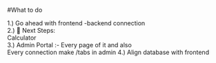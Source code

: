 #What to do

1.) Go ahead with frontend -backend connection   <br/>
2.) 🚀 Next Steps: <br/>
      Calculator<br/>
3.) Admin Portal :- Every page of it and also <br/>
    Every connection 
     make /tabs in admin 
4.) Align database with frontend


